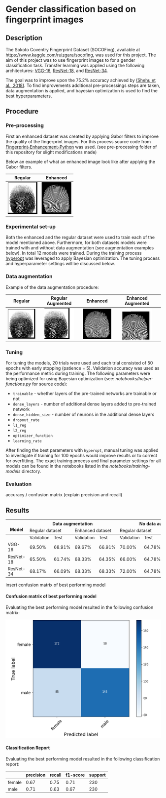 # Gender classification based on fingerprint images

## Description

The Sokoto Coventry Fingerprint Dataset (SOCOFing), available at https://www.kaggle.com/ruizgara/socofing, was used for this project. The aim of this project was to use fingerprint images to for a gender classification task. Transfer learning was applied using the following architectures: [VGG-16](https://keras.io/api/applications/vgg/#vgg16-function), [ResNet-18](https://github.com/qubvel/classification_models), and [ResNet-34](https://github.com/qubvel/classification_models).

The goal was to improve upon the 75.2% accuracy achieved by [(Shehu et al., 2018)](https://ieeexplore.ieee.org/document/8614212). To find improvements additional pre-processings steps are taken, data augmentation is applied, and bayesian optimization is used to find the best hyperparameters. 

## Procedure

### Pre-processing

First an enhanced dataset was created by applying Gabor filters to improve the quality of the fingerprint images. For this process source code from [Fingerprint-Enhancement-Python](https://github.com/Utkarsh-Deshmukh/Fingerprint-Enhancement-Python) was used. (see pre-processing folder of this repository for slight modifications made) 

Below an example of what an enhanced image look like after applying the Gabor filters.

|            Regular              |            Enhanced              |
|:-------------------------------:|:--------------------------------:|
|![](example-images/regular-2.BMP)|![](example-images/enhanced-2.BMP)|

### Experimental set-up

Both the enhanced and the regular dataset were used to train each of the model mentioned above. Furthermore, for both datasets models were trained with and without data augmentation (see augmentation examples below). In total 12 models were trained. During the training process [hyperopt](https://github.com/hyperopt/hyperopt) was leveraged to apply Bayesian optimization. The tuning process and hyperparameter settings will be discussed below.

### Data augmentation


Example of the data augmentation procedure:

|            Regular              |             Regular Augmented             |             Enhanced             |               Enhanced Augmented             |
|:-------------------------------:|:-----------------------------------------:|:--------------------------------:|:---------------------------------------------------:|
|![](example-images/regular-2.BMP)|![](example-images/regular-augmented-2.bmp)|![](example-images/enhanced-2.BMP)|![](example-images/enhanced-augmented-2.bmp)|

### Tuning
For tuning the models, 20 trials were used and each trial consisted of 50 epochs with early stopping (patience = 5). Validation accuracy was used as the performance metric during training. The following parameters were being optimized for using Bayesian optimization (see: *notebooks/helper-functions.py* for source code):
* `trainable`          - whether layers of the pre-trained networks are trainable or not
* `dense_layers`       - number of additional dense layers added to pre-trained network
* `dense_hidden_size`  - number of neurons in the additional dense layers
* `dropout_rate` 
* `l1_reg`
* `l2_reg`
* `optimizer_function`
* `learning_rate`

After finding the best parameters with `hyperopt`, manual tuning was applied to investigate if training for 100 epochs would improve results or to correct for overfitting. The exact training process and final parameter settings for all models can be found in the notebooks listed in the *notebooks/training-models* directory.
 
### Evaluation
accuracy / confusion matrix (explain precision and recall)
 
 
## Results 
<table>
<thead>
  <tr>
    <th rowspan="2"><br>Model</th>
    <th colspan="4">Data augmentation</th>
    <th colspan="4">No data augmentation</th>
  </tr>
  <tr>
    <td colspan="2">Regular dataset</td>
    <td colspan="2">Enhanced dataset</td>
    <td colspan="2">Regular dataset</td>
    <td colspan="2">Enhanced dataset</td>
  </tr>
</thead>
<tbody>
  <tr>
    <td></td>
    <td>Validation</td>
    <td>Test</td>
    <td>Validation</td>
    <td>Test</td>
    <td>Validation</td>
    <td>Test</td>
    <td>Validation</td>
    <td>Test</td>
  </tr>
  <tr>
    <td>VGG-16</td>
    <td>69.50%</td>
    <td>68.91%</td>
    <td>69.67%</td>
    <td>66.91%</td>
    <td>70.00%</td>
    <td>64.78%</td>
    <td>69.17%</td>
    <td>67.39%</td>
  </tr>
  <tr>
    <td>ResNet-18</td>
    <td>65.50%</td>
    <td>61.74%</td>
    <td>68.33%</td>
    <td>64.35%</td>
    <td>66.00%</td>
    <td>64.78%</td>
    <td>65.17%</td>
    <td>65.87%</td>
  </tr>
  <tr>
    <td>ResNet-34</td>
    <td>68.17%</td>
    <td>66.09%</td>
    <td>68.33%</td>
    <td>68.33%</td>
    <td>72.00%</td>
    <td>64.78%</td>
    <td>67.67%</td>
    <td>68.48%</td>
  </tr>
</tbody>
</table>

insert confusion matrix of best performing model
#### Confusion matrix of best performing model 
Evaluating the best performing model resulted in the following confusion matrix:

![](confusion-matrix.PNG)

#### Classification Report
Evaluating the best performing model resulted in the following classification report:

|      |precision|recall|f1-score|support|
|------|---------|------|--------|-------|
|female|   0.67  | 0.75 |  0.71  |  230  |
|male  |   0.71  | 0.63 |  0.67  |  230  |
